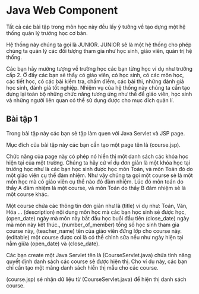 # Java Web Component

Tất cả các bài tập trong môn học này đều lấy ý tưởng về tạo dựng một hệ thống quản lý trường học cơ bản.

Hệ thống này chúng ta gọi là JUNIOR. JUNIOR sẻ là một hệ thống cho phép chúng ta quản lý các đối tượng tham gia như học sinh, giáo viên, quản trị hệ thống.

Các bạn hãy mường tượng về trường học các bạn từng học ví dụ như trường cấp 2. Ở đấy các bạn sẻ thấy có giáo viên, có học sinh, có các môn học, các tiết học,
có các bài kiểm tra, chấm điểm, các bài thi, những đánh giá học sinh, đánh giá tốt nghiệp. Nhiệm vụ của hệ thống này chúng ta cần tạo dựng lại toàn bộ những
chức năng tương ứng như thế để giáo viên, học sinh và những người liên quan có thể sử dụng được cho mục đích quản lí.

## Bài tập 1

Trong bài tập này các bạn sẻ tập làm quen với Java Servlet và JSP page.

Mục đích của bài tập này các bạn cần tạo một page tên là (course.jsp).

Chức năng của page này có phép nó hiển thị một danh sách các khóa học hiện tại của một trường. Chúng ta hãy cứ ví dụ đơn giản là một khóa học tại trường học
như là các bạn học sinh được học môn Toán, và môn Toán đó do một giáo viên cụ thể đảm nhiệm. Như vậy chúng ta gọi một course sẻ là một môn học mà có giáo viên
cụ thể nào đó đảm nhiệm. Lúc đó môn toán do thầy A đảm nhiệm là một course, và môn Toán do thầy B đảm nhiệm sẻ là một course khác.

Một course chứa các thông tin đơn giản như là (title) ví dụ như: Toán, Văn, Hóa ... (description) nội dung môn học mà các bạn học sinh sẻ được học, (open_date)
ngày mà môn này bắt đầu học buổi đầu tiên (close_date) ngày mà môn này kết thúc., (number_of_member) tổng số học sinh tham gia course này, (teacher_name) tên
của giáo viên đứng lớp cho course này. (editable) một course được coi là có thể chỉnh sửa nếu như ngày hiện tại nằm giữa (open_date) và (close_date).

Các bạn create một Java Servlet tên là (CourseServlet.java) chứa tính năng quyết định danh sách các course sẻ được hiện thị. Cho ví dụ này, các bạn chỉ cần tạo một
mãng danh sách hiển thị mẫu cho các course.

(course.jsp) sẻ nhận dữ liệu từ (CourseServlet.java) để hiện thị danh sách course.
